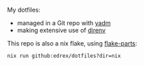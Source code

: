 My dotfiles:

 - managed in a Git repo with [yadm](https://yadm.io/)
 - making extensive use of [direnv](https://direnv.net/)

This repo is also a nix flake, using [flake-parts](https://flake.parts/):

```
nix run github:edrex/dotfiles?dir=nix
```
